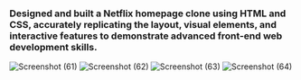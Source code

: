 <h3>Designed and built a Netflix homepage clone using HTML and CSS, accurately replicating the layout, visual elements, and interactive features to demonstrate advanced front-end web development skills.</h3>

![Screenshot (61)](https://github.com/user-attachments/assets/9fa5bede-dd2a-4076-8253-a21a0424ca21)
![Screenshot (62)](https://github.com/user-attachments/assets/9fbf4974-a254-4c9e-9a42-24ea2637659c)
![Screenshot (63)](https://github.com/user-attachments/assets/565a64ed-6d08-4e00-9b17-9f2c485d5baf)
![Screenshot (64)](https://github.com/user-attachments/assets/073866bc-1d62-4fef-93be-81419483081f)

